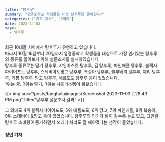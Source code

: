 ```yaml
---
title: "탕후루"
summary: "염경중학교 학생들은 어떤 탕후루를 좋아할까?"
categories: ["기획 기사", "2학기"]
date: 2023-11-03
tags:
  - 탕후루
---
```


최근 10대들 사이에서 탕후루가 유행하고 있습니다.  
따라서 10월 16일부터 20일까지 염경중학교 학생들을 대상으로 가장 인기있는 탕후루의 종류를 알아보기 위해 설문조사를 실시하였습니다.  
탕후루 종류로는 딸기 탕후루, 샤인버스켓 탕후루, 귤 탕후루, 파인애플 탕후루, 블랙사파이어포도 탕후루, 스테비아토망고 탕후루, 복숭아 탕후루, 블루베리 탕후루, 체리 탕후루, 거봉 탕후루, 망고 탕후루, 애플포도 탕후루 등이 있었습니다.  
1위는 귤, 2위는 딸기, 3위는 샤인머스켓이 뽑혔습니다.

{{< img src="/posts/tanghulu/images/Screenshot 2023-11-03 2.28.43 PM.png" title="탕후루 설문조사 결과" >}}

그 외에도 4위 블랙사파이어포도, 5위 애플포도, 6위 망고, 7위 파인애플, 8위 복숭아, 9위 스테비아 토망고 등이 있었습니다.
탕후루의 인기가 날이 갈수록 늘고 있고, 그만큼 탕후루 소비량이 증가하면서 쓰레기 처리도 잘 해야겠다는 생각이 들었습니다.

#### 정민 기자
